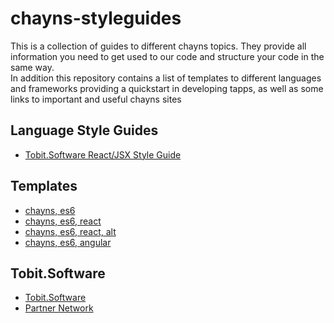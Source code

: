 # chayns-styleguides

This is a collection of guides to different chayns topics. They provide all information you need to get used to our code and structure your code in the same way. <br>
In addition this repository contains a list of templates to different languages and frameworks providing a quickstart in developing tapps, as well as some links to important and useful chayns sites

## Language Style Guides

* [Tobit.Software React/JSX Style Guide](https://github.com/TobitSoftware/chayns-guides/blob/master/TobitReactJsxStyleGuide.md)

## Templates
* [chayns, es6](https://github.com/TobitSoftware/chayns-template-es6)
* [chayns, es6, react](https://github.com/TobitSoftware/chayns-template-es6-react)
* [chayns, es6, react, alt](https://github.com/TobitSoftware/chayns-template-es6-react-alt)
* [chayns, es6, angular](https://github.com/TobitSoftware/chayns-template-es6-angular)

## Tobit.Software
* [Tobit.Software](https://en.tobit.software/)
* [Partner Network](https://en.tspn.tobit.software/)
